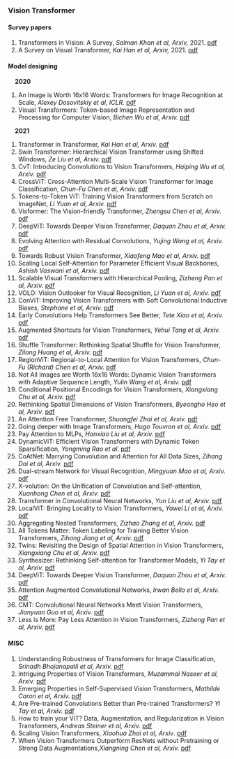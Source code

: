 
### Vision Transformer

#### Survey papers
1. Transformers in Vision: A Survey, *Salman Khan et al, Arxiv,* 2021. [pdf](https://arxiv.org/pdf/2101.01169.pdf)
2. A Survey on Visual Transformer, *Kai Han et al, Arxiv,* 2021. [pdf](https://arxiv.org/pdf/2012.12556.pdf)

#### Model designing
&nbsp;&nbsp;&nbsp;&nbsp;**2020**
1. An Image is Worth 16x16 Words: Transformers for Image Recognition at Scale, *Alexey Dosovitskiy et al, ICLR.* [pdf](https://arxiv.org/pdf/2010.11929.pdf)
2. Visual Transformers: Token-based Image Representation and Processing for Computer Vision, *Bichen Wu et al, Arxiv.* [pdf](https://arxiv.org/pdf/2006.03677v4.pdf)

&nbsp;&nbsp;&nbsp;&nbsp;**2021**
1. Transformer in Transformer, *Kai Han et al, Arxiv.* [pdf](https://arxiv.org/pdf/2103.00112.pdf%E2%80%8Barxiv.org)
2. Swin Transformer: Hierarchical Vision Transformer using Shifted Windows, *Ze Liu et al, Arxiv.* [pdf](https://arxiv.org/pdf/2103.14030.pdf)
3. CvT: Introducing Convolutions to Vision Transformers, *Haiping Wu et al, Arxiv.* [pdf](https://arxiv.org/pdf/2103.15808.pdf)
4. CrossViT: Cross-Attention Multi-Scale Vision Transformer for Image Classification, *Chun-Fu Chen et al, Arxiv.* [pdf](https://arxiv.org/pdf/2103.14899.pdf)
5. Tokens-to-Token ViT: Training Vision Transformers from Scratch on ImageNet, *Li Yuan et al, Arxiv.* [pdf](https://arxiv.org/pdf/2101.11986.pdf)
6. Visformer: The Vision-friendly Transformer, *Zhengsu Chen et al, Arxiv.* [pdf](https://arxiv.org/pdf/2104.12533.pdf)
7. DeepViT: Towards Deeper Vision Transformer, *Daquan Zhou et al, Arxiv.* [pdf](https://arxiv.org/pdf/2103.11886.pdf)
8. Evolving Attention with Residual Convolutions, *Yujing Wang et al, Arxiv.* [pdf](https://arxiv.org/pdf/2102.12895.pdf)
9. Towards Robust Vision Transformer, *Xiaofeng Mao et al, Arxiv.* [pdf](https://arxiv.org/pdf/2105.07926.pdf)
10. Scaling Local Self-Attention for Parameter Efficient Visual Backbones, *Ashish Vaswani et al, Arxiv.* [pdf](https://arxiv.org/pdf/2103.12731.pdf)
11. Scalable Visual Transformers with Hierarchical Pooling, *Zizheng Pan et al, Arxiv.* [pdf](https://arxiv.org/pdf/2103.10619.pdf)
12. VOLO: Vision Outlooker for Visual Recognition, *Li Yuan et al, Arxiv.* [pdf](https://arxiv.org/pdf/2106.13112.pdf)
13. ConViT: Improving Vision Transformers with Soft Convolutional Inductive Biases, *Stephane et al, Arxiv.* [pdf](https://arxiv.org/pdf/2103.10697.pdf)
14. Early Convolutions Help Transformers See Better, *Tete Xiao et al, Arxiv.* [pdf](https://arxiv.org/pdf/2106.14881v1.pdf)
15. Augmented Shortcuts for Vision Transformers, *Yehui Tang et al, Arxiv.* [pdf](https://arxiv.org/pdf/2106.15941.pdf)
16. Shuffle Transformer: Rethinking Spatial Shuffle for Vision Transformer, *Zilong Huang et al, Arxiv.* [pdf](https://arxiv.org/pdf/2106.03650.pdf)
17. RegionViT: Regional-to-Local Attention for Vision Transformers, *Chun-Fu (Richard) Chen et al, Arxiv.* [pdf](https://arxiv.org/pdf/2106.02689.pdf)
18. Not All Images are Worth 16x16 Words: Dynamic Vision Transformers with Adaptive Sequence Length, *Yulin Wang et al, Arxiv.* [pdf](https://arxiv.org/pdf/2105.15075.pdf)
19. Conditional Positional Encodings for Vision Transformers, *Xiangxiang Chu et al, Arxiv.* [pdf](https://arxiv.org/pdf/2102.10882.pdf)
20. Rethinking Spatial Dimensions of Vision Transformers, *Byeongho Heo et al, Arxiv.* [pdf](https://arxiv.org/pdf/2103.16302.pdf)
21. An Attention Free Transformer, *Shuangfei Zhai et al, Arxiv.* [pdf](https://arxiv.org/pdf/2105.14103.pdf)
22. Going deeper with Image Transformers, *Hugo Touvron et al, Arxiv.* [pdf](https://arxiv.org/pdf/2103.17239.pdf)
23. Pay Attention to MLPs, *Hanxiao Liu et al, Arxiv.* [pdf](https://arxiv.org/pdf/2105.08050.pdf)
24. DynamicViT: Efficient Vision Transformers with Dynamic Token Sparsification, *Yongming Rao et al*. [pdf](https://arxiv.org/pdf/2106.02034.pdf)
25. CoAtNet: Marrying Convolution and Attention for All Data Sizes, *Zihang Dai et al, Arxiv.* [pdf](https://arxiv.org/pdf/2106.04803.pdf)
26. Dual-stream Network for Visual Recognition, *Mingyuan Mao et al, Arxiv.* [pdf](https://arxiv.org/pdf/2105.14734.pdf)
27. X-volution: On the Unification of Convolution and Self-attention, *Xuanhong Chen et al, Arxiv.* [pdf](https://arxiv.org/pdf/2106.02253.pdf)
28. Transformer in Convolutional Neural Networks, *Yun Liu et al, Arxiv.* [pdf](https://arxiv.org/pdf/2106.03180.pdf)
29. LocalViT: Bringing Locality to Vision Transformers, *Yawei Li et al, Arxiv.* [pdf](https://arxiv.org/pdf/2104.05707.pdf)
30. Aggregating Nested Transformers, *Zizhao Zhang et al, Arxiv.* [pdf](https://arxiv.org/pdf/2105.12723.pdf)
31. All Tokens Matter: Token Labeling for Training Better Vision Transformers, *Zihang Jiang et al, Arxiv.* [pdf](https://arxiv.org/pdf/2104.10858.pdf)
32. Twins: Revisiting the Design of Spatial Attention in Vision Transformers, *Xiangxiang Chu et al, Arxiv.* [pdf](https://arxiv.org/pdf/2104.13840.pdf)
33. Synthesizer: Rethinking Self-attention for Transformer Models, *Yi Tay et al, Arxiv.* [pdf](https://arxiv.org/pdf/2005.00743v2.pdf)
34. DeepViT: Towards Deeper Vision Transformer, *Daquan Zhou et al, Arxiv.* [pdf](https://arxiv.org/pdf/2103.11886.pdf)
35. Attention Augmented Convolutional Networks, *Irwan Bello et al, Arxiv.* [pdf](https://arxiv.org/pdf/1904.09925v5.pdf)
36. CMT: Convolutional Neural Networks Meet Vision Transformers, *Jianyuan Guo et al, Arxiv.* [pdf](https://arxiv.org/pdf/2107.06263.pdf)
37. Less is More: Pay Less Attention in Vision Transformers, *Zizheng Pan et al, Arxiv.* [pdf](https://arxiv.org/pdf/2105.14217v2.pdf)

#### MISC
1. Understanding Robustness of Transformers for Image Classification, *Srinadh Bhojanapalli et al, Arxiv.* [pdf](https://arxiv.org/pdf/2103.14586.pdf)
2. Intriguing Properties of Vision Transformers, *Muzammal Naseer et al, Arxiv.* [pdf](https://arxiv.org/pdf/2105.10497v1.pdf)
3. Emerging Properties in Self-Supervised Vision Transformers, *Mathilde Caron et al, Arxiv.* [pdf](https://arxiv.org/pdf/2104.14294.pdf)
4. Are Pre-trained Convolutions Better than Pre-trained Transformers? *Yi Tay et al, Arxiv.* [pdf](https://arxiv.org/pdf/2105.03322.pdf)
5. How to train your ViT? Data, Augmentation, and Regularization in Vision Transformers, *Andreas Steiner et al, Arxiv.* [pdf](https://arxiv.org/pdf/2106.10270.pdf)
6. Scaling Vision Transformers, *Xiaohua Zhai et al, Arxiv*. [pdf](https://arxiv.org/pdf/2106.04560.pdf)
7. When Vision Transformers Outperform ResNets without Pretraining or Strong Data Augmentations,*Xiangning Chen et al, Arxiv.* [pdf](https://arxiv.org/pdf/2106.01548.pdf)



